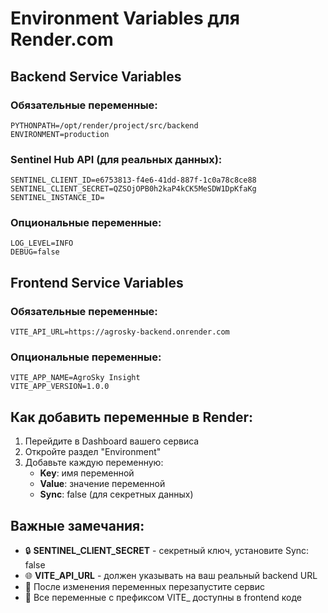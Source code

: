 # Environment Variables для Render.com

## Backend Service Variables

### Обязательные переменные:
```
PYTHONPATH=/opt/render/project/src/backend
ENVIRONMENT=production
```

### Sentinel Hub API (для реальных данных):
```
SENTINEL_CLIENT_ID=e6753813-f4e6-41dd-887f-1c0a78c8ce88
SENTINEL_CLIENT_SECRET=QZSOjOPB0h2kaP4kCK5MeSDW1DpKfaKg
SENTINEL_INSTANCE_ID=
```

### Опциональные переменные:
```
LOG_LEVEL=INFO
DEBUG=false
```

## Frontend Service Variables

### Обязательные переменные:
```
VITE_API_URL=https://agrosky-backend.onrender.com
```

### Опциональные переменные:
```
VITE_APP_NAME=AgroSky Insight
VITE_APP_VERSION=1.0.0
```

## Как добавить переменные в Render:

1. Перейдите в Dashboard вашего сервиса
2. Откройте раздел "Environment"
3. Добавьте каждую переменную:
   - **Key**: имя переменной
   - **Value**: значение переменной
   - **Sync**: false (для секретных данных)

## Важные замечания:

- 🔒 **SENTINEL_CLIENT_SECRET** - секретный ключ, установите Sync: false
- 🌐 **VITE_API_URL** - должен указывать на ваш реальный backend URL
- 🔄 После изменения переменных перезапустите сервис
- 📝 Все переменные с префиксом VITE_ доступны в frontend коде

